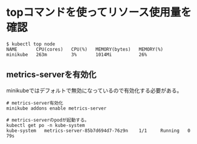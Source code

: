 # topコマンドを使ってリソース使用量を確認
```
$ kubectl top node 
NAME       CPU(cores)   CPU(%)   MEMORY(bytes)   MEMORY(%)   
minikube   263m         3%       1014Mi          26%
```

## metrics-serverを有効化
minikubeではデフォルトで無効になっているので有効化する必要がある。
```shell
# metrics-server有効化
minikube addons enable metrics-server

# metrics-serverのpodが起動する。
kubectl get po -n kube-system
kube-system   metrics-server-85b7d694d7-76z9n    1/1     Running   0             79s
```

